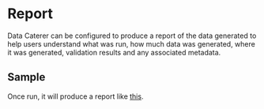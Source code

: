 # Report

Data Caterer can be configured to produce a report of the data generated to help users understand what was run, how much 
data was generated, where it was generated, validation results and any associated metadata. 

## Sample

Once run, it will produce a report like [this](../../sample/docker/data/report/html/index.html).
